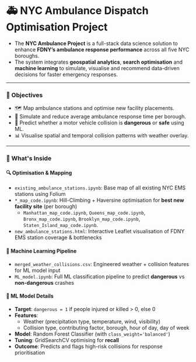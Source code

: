 # 🚑 NYC Ambulance Dispatch Optimisation Project

- The **NYC Ambulance Project** is a full-stack data science solution to enhance **FDNY’s ambulance response performance** across all five NYC boroughs.
- The system integrates **geospatial analytics**, **search optimisation** and **machine learning** to simulate, visualise and recommend data-driven decisions for faster emergency responses.

---

### 🎯 Objectives

- 🗺️ Map ambulance stations and optimise new facility placements.
- 🚦 Simulate and reduce average ambulance response time per borough.
- 🤖 Predict whether a motor vehicle collision is **dangerous** or **safe** using ML.
- 📊 Visualise spatial and temporal collision patterns with weather overlay.

---

### 📂 What's Inside

#### 🔍 Optimisation & Mapping
- `existing_ambulance_stations.ipynb`: Base map of all existing NYC EMS stations using Folium
- `*_map_code.ipynb`: Hill-Climbing + Haversine optimisation for **best new facility site** (per borough) 
  - `Manhattan_map_code.ipynb`, `Queens_map_code.ipynb`, `Bronx_map_code.ipynb`, `Brooklyn_map_code.ipynb`, `Staten_Island_map_code.ipynb`.
- `new_ambulance_stations.html`: Interactive Leaflet visualisation of FDNY EMS station coverage & bottlenecks

#### 🤖 Machine Learning Pipeline
- `merged_weather_collisions.csv`: Engineered weather + collision features for ML model input
- `ML_model.ipynb`: Full ML classification pipeline to predict **dangerous** vs **non-dangerous** crashes

#### 🧠 ML Model Details

- **Target**: `dangerous = 1` if people injured or killed > 0, else 0
- **Features**:
  - Weather (precipitation type, temperature, wind, visibility)
  - Collision type, contributing factor, borough, hour of day, day of week
- **Model**: Random Forest Classifier (with `class_weight='balanced'`)
- **Tuning**: GridSearchCV optimising for **recall**
- **Outcome**: Predicts and flags high-risk collisions for response prioritisation
